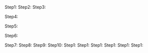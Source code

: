 Step1:
Step2:
Step3:

Step4:

Step5:

Step6:

Step7:
Step8:
Step9:
Step10:
Step1:
Step1:
Step1:
Step1:
Step1:
Step1:

